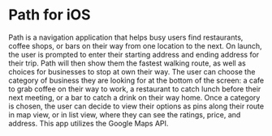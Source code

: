 # Path for iOS
Path is a navigation application that helps busy users find restaurants, coffee shops, or bars on their way from one location to the next. On launch, the user is prompted to enter their starting address and ending address for their trip.  Path will then show them the fastest walking route, as well as choices for businesses to stop at own their way. The user can choose the category of business they are looking for at the bottom of the screen: a cafe to grab coffee on their way to work, a restaurant to catch lunch before their next meeting, or a bar to catch a drink on their way home. Once a category is chosen, the user can decide to view their options as pins along their route in map view, or in list view, where they can see the ratings, price, and address. This app utilizes the Google Maps API.

